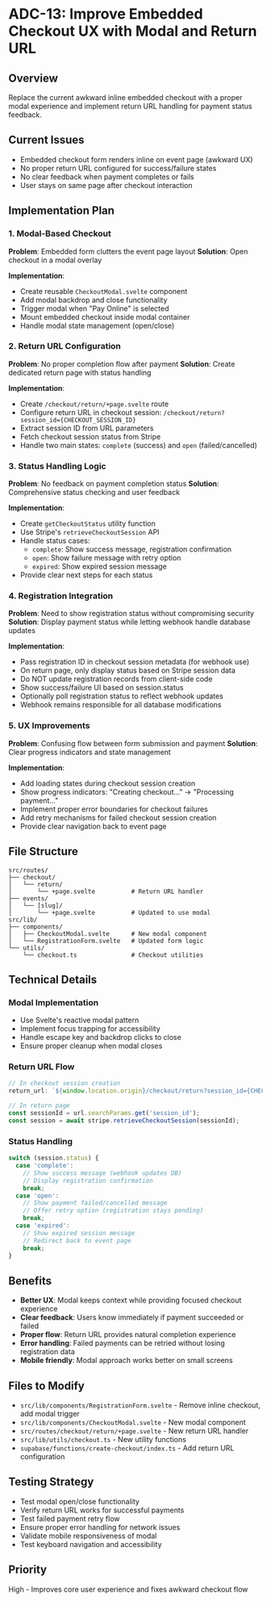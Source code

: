 # ADC-13: Improve Embedded Checkout UX with Modal and Return URL

## Overview
Replace the current awkward inline embedded checkout with a proper modal experience and implement return URL handling for payment status feedback.

## Current Issues
- Embedded checkout form renders inline on event page (awkward UX)
- No proper return URL configured for success/failure states
- No clear feedback when payment completes or fails
- User stays on same page after checkout interaction

## Implementation Plan

### 1. Modal-Based Checkout
**Problem**: Embedded form clutters the event page layout
**Solution**: Open checkout in a modal overlay

**Implementation**:
- Create reusable `CheckoutModal.svelte` component
- Add modal backdrop and close functionality
- Trigger modal when "Pay Online" is selected
- Mount embedded checkout inside modal container
- Handle modal state management (open/close)

### 2. Return URL Configuration
**Problem**: No proper completion flow after payment
**Solution**: Create dedicated return page with status handling

**Implementation**:
- Create `/checkout/return/+page.svelte` route
- Configure return URL in checkout session: `/checkout/return?session_id={CHECKOUT_SESSION_ID}`
- Extract session ID from URL parameters
- Fetch checkout session status from Stripe
- Handle two main states: `complete` (success) and `open` (failed/cancelled)

### 3. Status Handling Logic
**Problem**: No feedback on payment completion status
**Solution**: Comprehensive status checking and user feedback

**Implementation**:
- Create `getCheckoutStatus` utility function
- Use Stripe's `retrieveCheckoutSession` API
- Handle status cases:
  - `complete`: Show success message, registration confirmation
  - `open`: Show failure message with retry option
  - `expired`: Show expired session message
- Provide clear next steps for each status

### 4. Registration Integration
**Problem**: Need to show registration status without compromising security
**Solution**: Display payment status while letting webhook handle database updates

**Implementation**:
- Pass registration ID in checkout session metadata (for webhook use)
- On return page, only display status based on Stripe session data
- Do NOT update registration records from client-side code
- Show success/failure UI based on session.status
- Optionally poll registration status to reflect webhook updates
- Webhook remains responsible for all database modifications

### 5. UX Improvements
**Problem**: Confusing flow between form submission and payment
**Solution**: Clear progress indicators and state management

**Implementation**:
- Add loading states during checkout session creation
- Show progress indicators: "Creating checkout..." → "Processing payment..."
- Implement proper error boundaries for checkout failures
- Add retry mechanisms for failed checkout session creation
- Provide clear navigation back to event page

## File Structure

```
src/routes/
├── checkout/
│   └── return/
│       └── +page.svelte          # Return URL handler
├── events/
│   └── [slug]/
│       └── +page.svelte          # Updated to use modal
src/lib/
├── components/
│   ├── CheckoutModal.svelte      # New modal component
│   └── RegistrationForm.svelte   # Updated form logic
└── utils/
    └── checkout.ts               # Checkout utilities
```

## Technical Details

### Modal Implementation
- Use Svelte's reactive modal pattern
- Implement focus trapping for accessibility
- Handle escape key and backdrop clicks to close
- Ensure proper cleanup when modal closes

### Return URL Flow
```typescript
// In checkout session creation
return_url: `${window.location.origin}/checkout/return?session_id={CHECKOUT_SESSION_ID}`

// In return page
const sessionId = url.searchParams.get('session_id');
const session = await stripe.retrieveCheckoutSession(sessionId);
```

### Status Handling
```typescript
switch (session.status) {
  case 'complete':
    // Show success message (webhook updates DB)
    // Display registration confirmation
    break;
  case 'open':
    // Show payment failed/cancelled message
    // Offer retry option (registration stays pending)
    break;
  case 'expired':
    // Show expired session message
    // Redirect back to event page
    break;
}
```

## Benefits
- **Better UX**: Modal keeps context while providing focused checkout experience
- **Clear feedback**: Users know immediately if payment succeeded or failed
- **Proper flow**: Return URL provides natural completion experience
- **Error handling**: Failed payments can be retried without losing registration data
- **Mobile friendly**: Modal approach works better on small screens

## Files to Modify
- `src/lib/components/RegistrationForm.svelte` - Remove inline checkout, add modal trigger
- `src/lib/components/CheckoutModal.svelte` - New modal component
- `src/routes/checkout/return/+page.svelte` - New return URL handler
- `src/lib/utils/checkout.ts` - New utility functions
- `supabase/functions/create-checkout/index.ts` - Add return URL configuration

## Testing Strategy
- Test modal open/close functionality
- Verify return URL works for successful payments
- Test failed payment retry flow
- Ensure proper error handling for network issues
- Validate mobile responsiveness of modal
- Test keyboard navigation and accessibility

## Priority
High - Improves core user experience and fixes awkward checkout flow